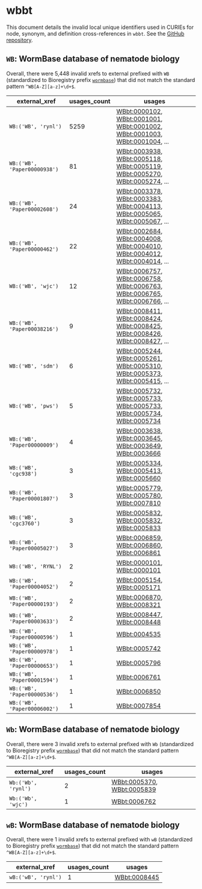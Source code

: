 # wbbt

This document details the invalid local unique identifiers used in CURIEs
for node, synonym, and definition cross-references in `wbbt`. See the [GitHub repository](https://github.com/obophenotype/c-elegans-gross-anatomy-ontology).


## `WB`: WormBase database of nematode biology

Overall, there were 5,448 invalid
xrefs to external prefixed with `WB` (standardized to Bioregistry
prefix [`wormbase`](https://bioregistry.io/wormbase)) that
did not match the standard pattern `^WB[A-Z][a-z]+\d+$`.

| external_xref                |   usages_count | usages                                                                                                                                                                                                                                                                                                               |
|------------------------------|----------------|----------------------------------------------------------------------------------------------------------------------------------------------------------------------------------------------------------------------------------------------------------------------------------------------------------------------|
| `WB:('WB', 'rynl')`          |           5259 | [WBbt:0000102](http://purl.obolibrary.org/obo/WBbt_0000102), [WBbt:0001001](http://purl.obolibrary.org/obo/WBbt_0001001), [WBbt:0001002](http://purl.obolibrary.org/obo/WBbt_0001002), [WBbt:0001003](http://purl.obolibrary.org/obo/WBbt_0001003), [WBbt:0001004](http://purl.obolibrary.org/obo/WBbt_0001004), ... |
| `WB:('WB', 'Paper00000938')` |             81 | [WBbt:0003938](http://purl.obolibrary.org/obo/WBbt_0003938), [WBbt:0005118](http://purl.obolibrary.org/obo/WBbt_0005118), [WBbt:0005119](http://purl.obolibrary.org/obo/WBbt_0005119), [WBbt:0005270](http://purl.obolibrary.org/obo/WBbt_0005270), [WBbt:0005274](http://purl.obolibrary.org/obo/WBbt_0005274), ... |
| `WB:('WB', 'Paper00002608')` |             24 | [WBbt:0003378](http://purl.obolibrary.org/obo/WBbt_0003378), [WBbt:0003383](http://purl.obolibrary.org/obo/WBbt_0003383), [WBbt:0004113](http://purl.obolibrary.org/obo/WBbt_0004113), [WBbt:0005065](http://purl.obolibrary.org/obo/WBbt_0005065), [WBbt:0005067](http://purl.obolibrary.org/obo/WBbt_0005067), ... |
| `WB:('WB', 'Paper00000462')` |             22 | [WBbt:0002684](http://purl.obolibrary.org/obo/WBbt_0002684), [WBbt:0004008](http://purl.obolibrary.org/obo/WBbt_0004008), [WBbt:0004010](http://purl.obolibrary.org/obo/WBbt_0004010), [WBbt:0004012](http://purl.obolibrary.org/obo/WBbt_0004012), [WBbt:0004014](http://purl.obolibrary.org/obo/WBbt_0004014), ... |
| `WB:('WB', 'wjc')`           |             12 | [WBbt:0006757](http://purl.obolibrary.org/obo/WBbt_0006757), [WBbt:0006758](http://purl.obolibrary.org/obo/WBbt_0006758), [WBbt:0006763](http://purl.obolibrary.org/obo/WBbt_0006763), [WBbt:0006765](http://purl.obolibrary.org/obo/WBbt_0006765), [WBbt:0006766](http://purl.obolibrary.org/obo/WBbt_0006766), ... |
| `WB:('WB', 'Paper00038216')` |              9 | [WBbt:0008411](http://purl.obolibrary.org/obo/WBbt_0008411), [WBbt:0008424](http://purl.obolibrary.org/obo/WBbt_0008424), [WBbt:0008425](http://purl.obolibrary.org/obo/WBbt_0008425), [WBbt:0008426](http://purl.obolibrary.org/obo/WBbt_0008426), [WBbt:0008427](http://purl.obolibrary.org/obo/WBbt_0008427), ... |
| `WB:('WB', 'sdm')`           |              6 | [WBbt:0005244](http://purl.obolibrary.org/obo/WBbt_0005244), [WBbt:0005261](http://purl.obolibrary.org/obo/WBbt_0005261), [WBbt:0005310](http://purl.obolibrary.org/obo/WBbt_0005310), [WBbt:0005373](http://purl.obolibrary.org/obo/WBbt_0005373), [WBbt:0005415](http://purl.obolibrary.org/obo/WBbt_0005415), ... |
| `WB:('WB', 'pws')`           |              5 | [WBbt:0005732](http://purl.obolibrary.org/obo/WBbt_0005732), [WBbt:0005733](http://purl.obolibrary.org/obo/WBbt_0005733), [WBbt:0005733](http://purl.obolibrary.org/obo/WBbt_0005733), [WBbt:0005734](http://purl.obolibrary.org/obo/WBbt_0005734), [WBbt:0005734](http://purl.obolibrary.org/obo/WBbt_0005734)      |
| `WB:('WB', 'Paper00000009')` |              4 | [WBbt:0003638](http://purl.obolibrary.org/obo/WBbt_0003638), [WBbt:0003645](http://purl.obolibrary.org/obo/WBbt_0003645), [WBbt:0003649](http://purl.obolibrary.org/obo/WBbt_0003649), [WBbt:0003666](http://purl.obolibrary.org/obo/WBbt_0003666)                                                                   |
| `WB:('WB', 'cgc938')`        |              3 | [WBbt:0005334](http://purl.obolibrary.org/obo/WBbt_0005334), [WBbt:0005413](http://purl.obolibrary.org/obo/WBbt_0005413), [WBbt:0005660](http://purl.obolibrary.org/obo/WBbt_0005660)                                                                                                                                |
| `WB:('WB', 'Paper00001807')` |              3 | [WBbt:0005779](http://purl.obolibrary.org/obo/WBbt_0005779), [WBbt:0005780](http://purl.obolibrary.org/obo/WBbt_0005780), [WBbt:0007810](http://purl.obolibrary.org/obo/WBbt_0007810)                                                                                                                                |
| `WB:('WB', 'cgc3760')`       |              3 | [WBbt:0005832](http://purl.obolibrary.org/obo/WBbt_0005832), [WBbt:0005832](http://purl.obolibrary.org/obo/WBbt_0005832), [WBbt:0005833](http://purl.obolibrary.org/obo/WBbt_0005833)                                                                                                                                |
| `WB:('WB', 'Paper00005027')` |              3 | [WBbt:0006859](http://purl.obolibrary.org/obo/WBbt_0006859), [WBbt:0006860](http://purl.obolibrary.org/obo/WBbt_0006860), [WBbt:0006861](http://purl.obolibrary.org/obo/WBbt_0006861)                                                                                                                                |
| `WB:('WB', 'RYNL')`          |              2 | [WBbt:0000101](http://purl.obolibrary.org/obo/WBbt_0000101), [WBbt:0000101](http://purl.obolibrary.org/obo/WBbt_0000101)                                                                                                                                                                                             |
| `WB:('WB', 'Paper00004052')` |              2 | [WBbt:0005154](http://purl.obolibrary.org/obo/WBbt_0005154), [WBbt:0005171](http://purl.obolibrary.org/obo/WBbt_0005171)                                                                                                                                                                                             |
| `WB:('WB', 'Paper00000193')` |              2 | [WBbt:0006870](http://purl.obolibrary.org/obo/WBbt_0006870), [WBbt:0008321](http://purl.obolibrary.org/obo/WBbt_0008321)                                                                                                                                                                                             |
| `WB:('WB', 'Paper00003633')` |              2 | [WBbt:0008447](http://purl.obolibrary.org/obo/WBbt_0008447), [WBbt:0008448](http://purl.obolibrary.org/obo/WBbt_0008448)                                                                                                                                                                                             |
| `WB:('WB', 'Paper00000596')` |              1 | [WBbt:0004535](http://purl.obolibrary.org/obo/WBbt_0004535)                                                                                                                                                                                                                                                          |
| `WB:('WB', 'Paper00000978')` |              1 | [WBbt:0005742](http://purl.obolibrary.org/obo/WBbt_0005742)                                                                                                                                                                                                                                                          |
| `WB:('WB', 'Paper00000653')` |              1 | [WBbt:0005796](http://purl.obolibrary.org/obo/WBbt_0005796)                                                                                                                                                                                                                                                          |
| `WB:('WB', 'Paper00001594')` |              1 | [WBbt:0006761](http://purl.obolibrary.org/obo/WBbt_0006761)                                                                                                                                                                                                                                                          |
| `WB:('WB', 'Paper00000536')` |              1 | [WBbt:0006850](http://purl.obolibrary.org/obo/WBbt_0006850)                                                                                                                                                                                                                                                          |
| `WB:('WB', 'Paper00006002')` |              1 | [WBbt:0007854](http://purl.obolibrary.org/obo/WBbt_0007854)                                                                                                                                                                                                                                                          |

## `Wb`: WormBase database of nematode biology

Overall, there were 3 invalid
xrefs to external prefixed with `Wb` (standardized to Bioregistry
prefix [`wormbase`](https://bioregistry.io/wormbase)) that
did not match the standard pattern `^WB[A-Z][a-z]+\d+$`.

| external_xref       |   usages_count | usages                                                                                                                   |
|---------------------|----------------|--------------------------------------------------------------------------------------------------------------------------|
| `Wb:('Wb', 'rynl')` |              2 | [WBbt:0005370](http://purl.obolibrary.org/obo/WBbt_0005370), [WBbt:0005839](http://purl.obolibrary.org/obo/WBbt_0005839) |
| `Wb:('Wb', 'wjc')`  |              1 | [WBbt:0006762](http://purl.obolibrary.org/obo/WBbt_0006762)                                                              |

## `wB`: WormBase database of nematode biology

Overall, there were 1 invalid
xrefs to external prefixed with `wB` (standardized to Bioregistry
prefix [`wormbase`](https://bioregistry.io/wormbase)) that
did not match the standard pattern `^WB[A-Z][a-z]+\d+$`.

| external_xref       |   usages_count | usages                                                      |
|---------------------|----------------|-------------------------------------------------------------|
| `wB:('wB', 'rynl')` |              1 | [WBbt:0008445](http://purl.obolibrary.org/obo/WBbt_0008445) |

